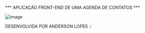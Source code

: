 *** APLICAÇÃO FRONT-END DE UMA AGENDA DE CONTATOS ***

![image](https://github.com/LopesA95/agenda-contatos/assets/123224432/37bf6cf9-fb2f-43df-bc7a-3dbc924ae528)

DESENVOLVIDA POR ANDERSON LOPES :bulb:
